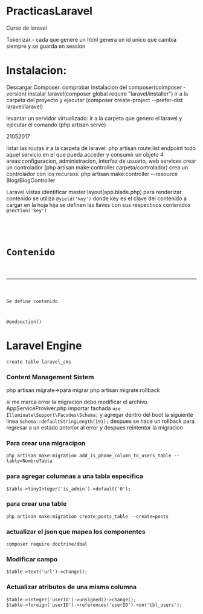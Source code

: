 # PracticasLaravel
Curso de laravel

Tokenizar.- cada que genere un html genera un id unico que cambia siempre y se guarda en session

<h1>Instalacion:</h1>
</h3>Descargar Composer.</h3>
comprobar instalacion del composer(coimposer -version)
instalar laravel(composer global require "laravel/installer")
ir a la carpeta del proyecto y ejecutar (composer create-project --prefer-dist laravel/laravel)

levantar un servidor virtualizado:
ir a la carpeta que genero el laravel y ejecutar el comando (php artisan serve)

21052017

listar las routas ir a la carpeta de laravel: php artisan route:list
endpoint todo aquel servicio en el que pueda acceder y consumir un objeto
4 areas:configuracion, administracion, interfaz de usuario, web services
crear un controlador (php artisan make:controller carpeta/controlador)
crea un controlador con  los recursos: php artisan make:controller --resource Blog/BlogController


Laravel vistas 
identificar master layout(app.blade.php)
para renderizar contenido se utiliza 
<code>@yield('key')</code>
donde key es el clave del contenido a cargar
en la hoja hija se definen las llaves con sus respectivos contenidos
<code>
@section('key')
<div>
   <h1>Contenido</h1>
   <hr>
   <p>Se define contenido</p>
</div>
@endsection()
</code>

<h1>Laravel Engine</h1>
<code>create table laravel_cms</code>
<h3>Content Management Sistem</h3>
php artisan migrate->para migrar
php artisan migrate:rollback

si me marca error la migracion debo modificar el archivo AppServiceProviver.php
importar fachada
<code>use Illuminate\Support\Facades\Schema;</code>
y agregar dentro del boot la siguiente linea
<code>Schema::defaultStringLength(191);</code>
despues se hace un rollback para regresar a un estado anterior al error y despues reintentar la migracion



<h3>Para crear una  migracipon</h3>
<code>php artisan make:migration add_is_phone_column_to_users_table --table=NombreTabla</code>

<h3>para agregar columnas a una tabla especifica</h3>
<code>$table->tinyInteger('is_admin')->default('0');</code>
<h3>para crear una table</h3>
<code>php artisan make:migration create_posts_table --create=posts</code>
<h3>actualizar el json que mapea los componentes</h3>
<code>composer require doctrine/dbal</code>

<h3>Modificar campo</h3>
<code>$table->text('url')->change();</code>
<h3>Actualizar atributos de una misma columna</h3>
<code>$table->integer('userID')->unsigned()->change();</code><br>
<code>$table->foreign('userID')->references('userID')->on('tbl_users');</code>